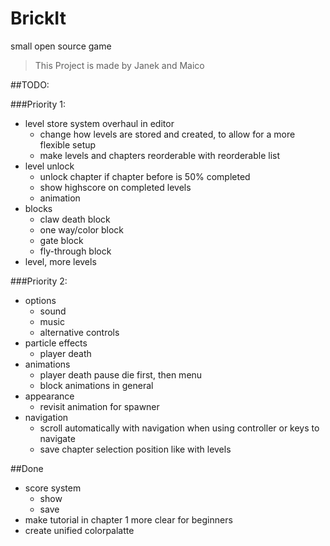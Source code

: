 # BrickIt
small open source game

> This Project is made by
> Janek and Maico

##TODO:

###Priority 1:

- level store system overhaul in editor
    - change how levels are stored and created, to allow for a more flexible setup
	- make levels and chapters reorderable with reorderable list
- level unlock
	- unlock chapter if chapter before is 50% completed
	- show highscore on completed levels
	- animation
- blocks
	- claw death block
	- one way/color block
	- gate block
	- fly-through block
- level, more levels

###Priority 2:

- options
	- sound
	- music
    - alternative controls
- particle effects
	- player death
- animations
	- player death pause
	  die first, then menu
    - block animations in general
- appearance
    - revisit animation for spawner
- navigation
	- scroll automatically with navigation when using controller or keys to navigate
	- save chapter selection position like with levels


##Done

- score system
    - show
    - save
- make tutorial in chapter 1 more clear for beginners
- create unified colorpalatte

